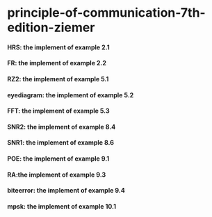 # principle-of-communication-7th-edition-ziemer
#### HRS: the implement of example 2.1
#### FR: the implement of example 2.2
#### RZ2: the implement of example 5.1
#### eyediagram: the implement of example 5.2
#### FFT: the implement of example 5.3
#### SNR2: the implement of example 8.4
#### SNR1: the implement of example 8.6
#### POE: the implement of example 9.1
#### RA:the implement of example 9.3
#### biteerror: the implement of example 9.4
#### mpsk: the implement of example 10.1
